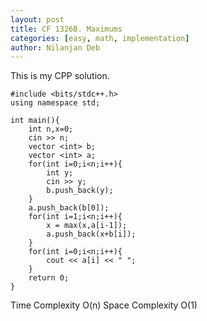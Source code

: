 ```yaml
---
layout: post
title: CF 1326B. Maximums
categories: [easy, math, implementation]
author: Nilanjan Deb
---
```


This is my CPP solution.

```
#include <bits/stdc++.h>
using namespace std;

int main(){
    int n,x=0;
    cin >> n;
    vector <int> b;
    vector <int> a;
    for(int i=0;i<n;i++){
        int y;
        cin >> y;
        b.push_back(y);
    }
    a.push_back(b[0]);
    for(int i=1;i<n;i++){
        x = max(x,a[i-1]);
        a.push_back(x+b[i]);
    }
    for(int i=0;i<n;i++){
        cout << a[i] << " ";
    }
    return 0;
}
```

Time Complexity O(n)
Space Complexity O(1)
